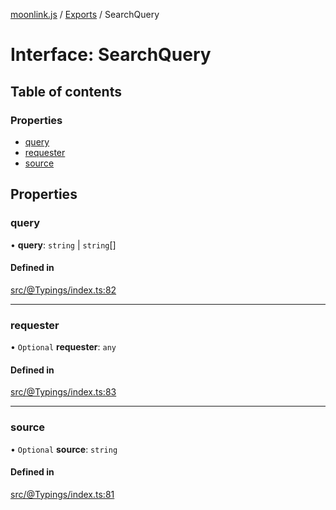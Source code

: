 [moonlink.js](../README.md) / [Exports](../modules.md) / SearchQuery

# Interface: SearchQuery

## Table of contents

### Properties

- [query](SearchQuery.md#query)
- [requester](SearchQuery.md#requester)
- [source](SearchQuery.md#source)

## Properties

### query

• **query**: `string` \| `string`[]

#### Defined in

[src/@Typings/index.ts:82](https://github.com/Ecliptia/moonlink.js/blob/694fece/src/@Typings/index.ts#L82)

___

### requester

• `Optional` **requester**: `any`

#### Defined in

[src/@Typings/index.ts:83](https://github.com/Ecliptia/moonlink.js/blob/694fece/src/@Typings/index.ts#L83)

___

### source

• `Optional` **source**: `string`

#### Defined in

[src/@Typings/index.ts:81](https://github.com/Ecliptia/moonlink.js/blob/694fece/src/@Typings/index.ts#L81)
